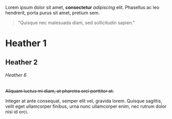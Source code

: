 Lorem ipsum dolor sit amet, **consectetur** _adipiscing_ elit. Phasellus ac leo hendrerit, porta purus sit amet, pretium sem.

>"Quisque nec malesuada diam, sed sollicitudin sapien."

# Heather 1

## Heather 2

###### Heather 6

~~Aliquam luctus mi diam, at pharetra orci porttitor at.~~

Integer at ante consequat, semper elit vel, gravida lorem. 
Quisque sagittis, velit eget ullamcorper finibus, urna nunc ullamcorper enim, nec rutrum dolor nisi id orci. 

